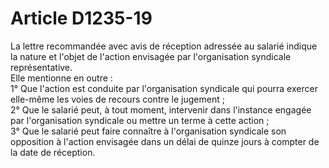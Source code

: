 # Article D1235-19

  
La lettre recommandée avec avis de réception adressée au salarié indique la nature et l'objet de l'action envisagée par l'organisation syndicale représentative.   
Elle mentionne en outre :   
1° Que l'action est conduite par l'organisation syndicale qui pourra exercer elle-même les voies de recours contre le jugement ;   
2° Que le salarié peut, à tout moment, intervenir dans l'instance engagée par l'organisation syndicale ou mettre un terme à cette action ;   
3° Que le salarié peut faire connaître à l'organisation syndicale son opposition à l'action envisagée dans un délai de quinze jours à compter de la date de réception.